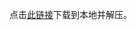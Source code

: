 点击[此链接](https://aws-gcr-solutions-workshop.s3.cn-northwest-1.amazonaws.com.cn/ai-solution-kit/v1.0.0/html.zip)下载到本地并解压。